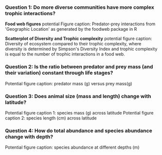 ### Question 1: Do more diverse communities have more complex trophic interactions?

**Food web figures**
potential Figure caption: Predator-prey interactions from 'Geographic Location' as generated by the foodweb package in R

**Scatterplot of Diversity and Trophic complexity**
potential figure caption: Diversity of ecosystem compared to their trophic complexity, where diversity is determined by Simpson's Diversity Index and trophic complexity is equal to the number of trophic interactions in a food web.


### Question 2: Is the ratio between predator and prey mass (and their variation) constant through life stages?

Potential figure caption: predator mass (g) versus prey mass(g)


### Question 3: Does animal size (mass and length) change with latitude?

Potential figure caption 1: species mass (g) across latitude
Potential figure caption 2: species length (cm) across latitude


### Question 4: How do total abundance and species abundance change with depth?
Potential figure caption: species abundance at different depths (m) 
